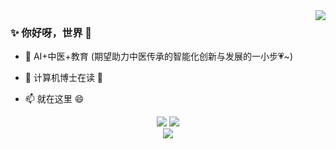 <img align="right" src="https://github-readme-stats.vercel.app/api?username=ywjawmw&hide_title=true&hide_border=true&show_icons=trueline_height=21&text_color=FB257F&icon_color=000&bg_color=fff&theme=gotham" />

### ✨ 你好呀，世界 👋

- :orange_book: AI+中医+教育 (期望助力中医传承的智能化创新与发展的一小步💗~)
 
- 🌱 计算机博士在读 🚀
 
- 📫 就在这里 😄

<div align="center">
  <img  src="https://github-readme-streak-stats.herokuapp.com/?user=ywjawmw&background=fff&theme=gotham&hide_border=true" />
   <img src="https://github-readme-stats.vercel.app/api/top-langs/?username=ywjawmw&hide_title=true&hide_border=true&layout=compact&langs_count=6&text_color=FB257F&icon_color=fff&bg_color=fff&theme=gotham" /> 
</div>

<div align="center">
    <img src="https://github-readme-activity-graph.vercel.app/graph?username=ywjawmw&bg_color=fff&color=000&theme=github" />
</div>


<!--
**ywjawmw/ywjawmw** is a ✨ _special_ ✨ repository because its `README.md` (this file) appears on your GitHub profile.

Here are some ideas to get you started:

- 🔭 I’m currently working on ...
- 🌱 I’m currently learning ...
- 👯 I’m looking to collaborate on ...
- 🤔 I’m looking for help with ...
- 💬 Ask me about ...
- 📫 How to reach me: ...
- 😄 Pronouns: ...
- ⚡ Fun fact: ...
-->
